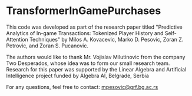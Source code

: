 # TransformerInGamePurchases

This code was developed as part of the research paper titled "Predictive Analytics of In-game Transactions: Tokenized Player History and Self-Attention Techniques" by Milos A. Kovacevic, Marko D. Pesovic, Zoran Z. Petrovic, and Zoran S. Pucanovic.

The authors would like to thank Mr. Vojislav Milutinovic from the company Two Desperados, whose idea was to form our small research team. Research for this paper was supported by the Linear Algebra and Artificial Intelligence project funded by Algebra AI, Belgrade, Serbia

For any questions, feel free to contact: mpesovic@grf.bg.ac.rs


